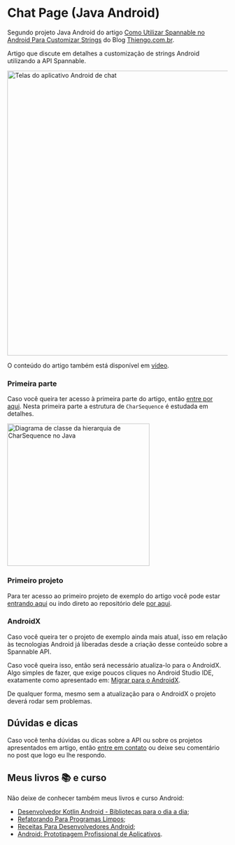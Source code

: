 # Chat Page (Java Android)

Segundo projeto Java Android do artigo [Como Utilizar Spannable no Android Para Customizar Strings](https://www.thiengo.com.br/como-utilizar-spannable-no-android-para-customizar-strings#title-20) do Blog [Thiengo.com.br](https://www.thiengo.com.br).

Artigo que discute em detalhes a customização de strings Android utilizando a API Spannable.

<img src="https://www.thiengo.com.br/img/post/normal/dctma98p1qdvi3itvvavt70do3b830a80b104ce712f7d84f551d681df7.jpg" width="650" alt="Telas do aplicativo Android de chat">

O conteúdo do artigo também está disponível em [vídeo](https://www.thiengo.com.br/como-utilizar-spannable-no-android-para-customizar-strings#title-29).

### Primeira parte

Caso você queira ter acesso à primeira parte do artigo, então [entre por aqui](https://www.thiengo.com.br/como-utilizar-spannable-no-android-para-customizar-strings#title-01). Nesta primeira parte a estrutura de `CharSequence` é estudada em detalhes.

<img src="https://www.thiengo.com.br/img/post/normal/dctma98p1qdvi3itvvavt70do3894af5599a4b252b26ff2d91b7da2c10.jpg" width="325" alt="Diagrama de classe da hierarquia de CharSequence no Java">

### Primeiro projeto

Para ter acesso ao primeiro projeto de exemplo do artigo você pode estar [entrando aqui](https://www.thiengo.com.br/como-utilizar-spannable-no-android-para-customizar-strings#title-03) ou indo direto ao repositório dele [por aqui](https://github.com/viniciusthiengo/spannable-string-test).

### AndroidX

Caso você queira ter o projeto de exemplo ainda mais atual, isso em relação às tecnologias Android já liberadas desde a criação desse conteúdo sobre a Spannable API.

Caso você queira isso, então será necessário atualiza-lo para o AndroidX. Algo simples de fazer, que exige poucos cliques no Android Studio IDE, exatamente como apresentado em: [Migrar para o AndroidX](https://developer.android.com/jetpack/androidx/migrate?hl=pt-br).

De qualquer forma, mesmo sem a atualização para o AndroidX o projeto deverá rodar sem problemas.

## Dúvidas e dicas

Caso você tenha dúvidas ou dicas sobre a API ou sobre os projetos apresentados em artigo, então [entre em contato](https://www.thiengo.com.br/contato) ou deixe seu comentário no post que logo eu lhe respondo.

## Meus livros 📚 e curso

Não deixe de conhecer também meus livros e curso Android:

- [Desenvolvedor Kotlin Android - Bibliotecas para o dia a dia](https://www.thiengo.com.br/livro-desenvolvedor-kotlin-android);
- [Refatorando Para Programas Limpos](https://www.thiengo.com.br/livro-refatorando-para-programas-limpos);
- [Receitas Para Desenvolvedores Android](https://www.thiengo.com.br/livro-receitas-para-desenvolvedores-android);
- [Android: Prototipagem Profissional de Aplicativos](https://www.udemy.com/course/android-prototipagem-profissional-de-aplicativos/?locale=pt_BR&persist_locale=).
